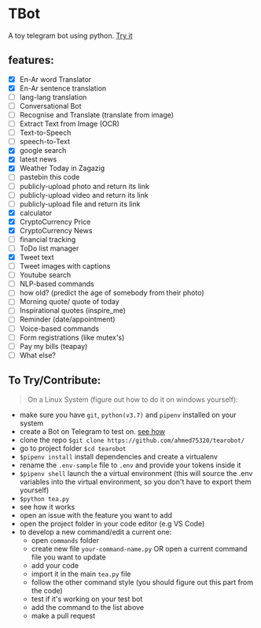 # TBot
  A toy telegram bot using python. [Try it](https://t.me/tearobot)

## features:
- [x] En-Ar word Translator
- [x] En-Ar sentence translation
- [ ] lang-lang translation
- [ ] Conversational Bot
- [ ] Recognise and Translate (translate from image)
- [ ] Extract Text from Image (OCR)
- [ ] Text-to-Speech
- [ ] speech-to-Text
- [x] google search
- [x] latest news
- [x] Weather Today in Zagazig
- [ ] pastebin this code
- [ ] publicly-upload photo and return its link
- [ ] publicly-upload video and return its link
- [ ] publicly-upload file and return its link
- [x] calculator
- [x] CryptoCurrency Price
- [x] CryptoCurrency News
- [ ] financial tracking
- [ ] ToDo list manager
- [x] Tweet text
- [ ] Tweet images with captions
- [ ] Youtube search
- [ ] NLP-based commands
- [ ] how old? (predict the age of somebody from their photo)
- [ ] Morning quote/ quote of today
- [ ] Inspirational quotes (inspire_me)
- [ ] Reminder (date/appointment)
- [ ] Voice-based commands
- [ ] Form registrations (like mutex's)
- [ ] Pay my bills (teapay)
- [ ] What else?

## To Try/Contribute:

> On a Linux System (figure out how to do it on windows yourself):

* make sure you have `git`, `python(v3.7)` and `pipenv` installed on your system
* create a Bot on Telegram to test on. [see how](https://core.telegram.org/bots#3-how-do-i-create-a-bot)
* clone the repo `$git clone https://github.com/ahmed75320/tearobot/`
* go to project folder `$cd tearobot`
* `$pipenv install` install dependencies and create a virtualenv
* rename the `.env-sample` file to `.env` and provide your tokens inside it
* `$pipenv shell` launch the a virtual environment (this will source the .env variables into the virtual environment, so you don't have to export them yourself)
* `$python tea.py`
* see how it works
* open an issue with the feature you want to add
* open the project folder in your code editor (e.g VS Code)
* to develop a new command/edit a current one:
    - open `commands` folder
    - create new file `your-command-name.py` OR open a current command file you want to update
    - add your code
    - import it in the main `tea.py` file
    - follow the other command style (you should figure out this part from the code)
    - test if it's working on your test bot
    - add the command to the list above
    - make a pull request

